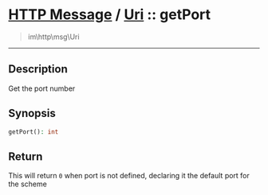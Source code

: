 # [HTTP Message](http.md) / [Uri](http-Uri.md) :: getPort
 > im\http\msg\Uri
____

## Description
Get the port number

## Synopsis
```php
getPort(): int
```

## Return
This will return `0` when port is not defined, declaring it the default port for the scheme
